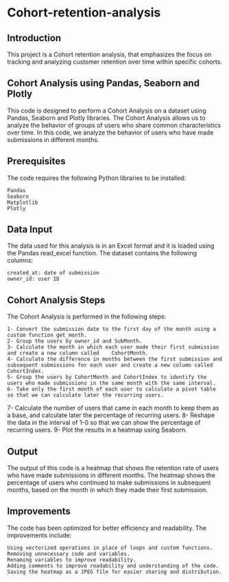 # Cohort-retention-analysis
## Introduction

This project is a Cohort retention analysis,  that emphasizes the focus on tracking and analyzing customer retention over time within specific cohorts.

## Cohort Analysis using Pandas, Seaborn and Plotly

This code is designed to perform a Cohort Analysis on a dataset using Pandas, Seaborn and Plotly libraries. The Cohort Analysis allows us to analyze the behavior of groups of users who share common characteristics over time. In this code, we analyze the behavior of users who have made submissions in different months.

## Prerequisites

The code requires the following Python libraries to be installed:

    Pandas
    Seaborn
    Matplotlib
    Plotly

## Data Input

The data used for this analysis is in an Excel format and it is loaded using the Pandas read_excel function. The dataset contains the following columns:

    created_at: date of submission
    owner_id: user ID

## Cohort Analysis Steps

The Cohort Analysis is performed in the following steps:

    1- Convert the submission date to the first day of the month using a custom function get_month.
    2- Group the users by owner_id and SubMonth.
    3- Calculate the month in which each user made their first submission and create a new column called    CohortMonth.
    4- Calculate the difference in months between the first submission and subsequent submissions for each user and create a new column called CohortIndex.
    5- Group the users by CohortMonth and CohortIndex to identify the users who made submissions in the same month with the same interval.
    6- Take only the first month of each user to calculate a pivot table so that we can calculate later the recurring users.
   7- Calculate the number of users that came in each month to keep them as a base, and calculate later the percentage of recurring users.
    8- Reshape the data in the interval of 1-0 so that we can show the percentage of recurring users.
    9- Plot the results in a heatmap using Seaborn.

## Output

The output of this code is a heatmap that shows the retention rate of users who have made submissions in different months. The heatmap shows the percentage of users who continued to make submissions in subsequent months, based on the month in which they made their first submission.

## Improvements

The code has been optimized for better efficiency and readability. The improvements include:

    Using vectorized operations in place of loops and custom functions.
    Removing unnecessary code and variables.
    Renaming variables to improve readability.
    Adding comments to improve readability and understanding of the code.
    Saving the heatmap as a JPEG file for easier sharing and distribution.
